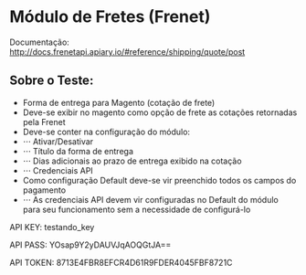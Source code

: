 # Módulo de Fretes (Frenet)

Documentação: http://docs.frenetapi.apiary.io/#reference/shipping/quote/post

## Sobre o Teste:
* Forma de entrega para Magento (cotação de frete)
* Deve-se exibir no magento como opção de frete as cotações retornadas pela Frenet
* Deve-se conter na configuração do módulo:
* ⋅⋅⋅ Ativar/Desativar
* ⋅⋅⋅ Título da forma de entrega
* ⋅⋅⋅ Dias adicionais ao prazo de entrega exibido na cotação
* ⋅⋅⋅ Credenciais API
* Como configuração Default deve-se vir preenchido todos os campos do pagamento
* ⋅⋅⋅ As credenciais API devem vir configuradas no Default do módulo para seu funcionamento sem a necessidade de configurá-lo


API KEY: testando_key

API PASS: YOsap9Y2yDAUVJqAOQGtJA==

API TOKEN: 8713E4FBR8EFCR4D61R9FDER4045FBF8721C
